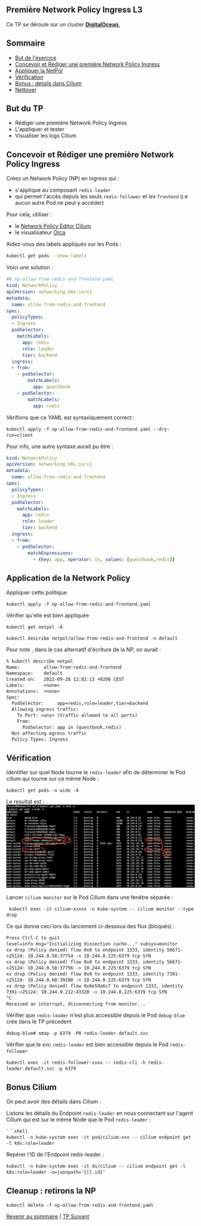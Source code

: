 ## Première Network Policy Ingress L3

Ce TP se déroule sur un cluster <ins>**DigitalOcean**<ins>.

## Sommaire
  * [But de l'exercice](#but-de-lexercice)
  * [Concevoir et Rédiger une première Network Policy Ingress](#concevoir-et-rédiger-une-première-network-policy-ingress)
  * [Appliquer la NetPol](#appliquer-la-netpol)
  * [Vérification](#vérification)
  * [Bonus : details dans Cilium](#bonus--details-dans-cilium)
  * [Nettoyer](#nettoyer)


## But du TP
* Rédiger une première Network Policy Ingress
* L'appliquer et tester
* Visualiser les logs Cilium


## Concevoir et Rédiger une première Network Policy Ingress
Créez un Network Policy (NP) en ingress qui :
* s'applique au composant `redis-leader` 
* qui permet l'accès depuis les  seuls `redis-follower` et les `frontend` (i.e aucun autre Pod ne peut y accéder)

Pour cela, utiliser :
* le [Network Policy Editor Cilium](https://editor.cilium.io/)
* le visualisateur [Orca](https://orca.tufin.io/netpol/)

Aidez-vous des labels appliqués sur les Pods :
```bash
kubectl get pods --show-labels
```
Voici une solution :

```yaml
## np-allow-from-redis-and-frontend.yaml
kind: NetworkPolicy
apiVersion: networking.k8s.io/v1
metadata:
  name: allow-from-redis-and-frontend
spec:
  policyTypes:
  - Ingress
  podSelector:
    matchLabels:
      app: redis
      role: leader
      tier: backend
  ingress:
  - from:
    - podSelector:
        matchLabels:
          app: guestbook
    - podSelector:
        matchLabels:
          app: redis         
```

Vérifions que ce YAML est syntaxiquement correct :  

```shell
kubectl apply -f np-allow-from-redis-and-frontend.yaml --dry-run=client
```

Pour info, une autre syntaxe aurait pu être :
```yaml
kind: NetworkPolicy
apiVersion: networking.k8s.io/v1
metadata:
  name: allow-from-redis-and-frontend
spec:
  policyTypes:
  - Ingress
  podSelector:
    matchLabels:
      app: redis
      role: leader
      tier: backend
  ingress:
  - from:
    - podSelector:
        matchExpressions:
          - {key: app, operator: In, values: [guestbook,redis]} 
```

## Application de la Network Policy

Appliquer cette politique
```shell
kubectl apply -f np-allow-from-redis-and-frontend.yaml
```

Vérifier qu'elle est bien appliquée
```shell
kubectl get netpol -A
```

```shell
kubectl describe netpol/allow-from-redis-and-frontend -n default
```
Pour note , dans le cas alternatif d'écriture de la NP, on aurait :
```
% kubectl describe netpol
Name:         allow-from-redis-and-frontend
Namespace:    default
Created on:   2022-09-28 12:02:13 +0200 CEST
Labels:       <none>
Annotations:  <none>
Spec:
  PodSelector:     app=redis,role=leader,tier=backend
  Allowing ingress traffic:
    To Port: <any> (traffic allowed to all ports)
    From:
      PodSelector: app in (guestbook,redis)
  Not affecting egress traffic
  Policy Types: Ingress
```

## Vérification

Identifier sur quel Node tourne le `redis-leader` afin de déterminer le Pod cilium qui tourne sur ce même Node :

```shell
kubectl get pods -o wide -A
```

 Le resultat est : ![](../img/img1.png)


Lancer `cilium monitor` sur le Pod Cilium dans une fenêtre séparée :
```shell
 kubectl exec -it cilium-xxxxx -n kube-system -- cilium monitor --type drop
```
Ce qui donne ceci lors du lancement ci-dessous des flux (bloqués) :
```
Press Ctrl-C to quit
level=info msg="Initializing dissection cache..." subsys=monitor
xx drop (Policy denied) flow 0x0 to endpoint 1333, identity 56671->25124: 10.244.0.58:37754 -> 10.244.0.225:6379 tcp SYN
xx drop (Policy denied) flow 0x0 to endpoint 1333, identity 56671->25124: 10.244.0.58:37756 -> 10.244.0.225:6379 tcp SYN
xx drop (Policy denied) flow 0x0 to endpoint 1333, identity 7391->25124: 10.244.0.60:39208 -> 10.244.0.225:6379 tcp SYN
xx drop (Policy denied) flow 0x6e59a6c7 to endpoint 1333, identity 7391->25124: 10.244.0.212:43320 -> 10.244.0.225:6379 tcp SYN
^C
Received an interrupt, disconnecting from monitor...
```

Vérifier que `redis-leader` n'est plus accessible depuis le Pod `debug-blue` crée dans le TP précedent
```shell
debug-blue# nmap -p 6379 -P0 redis-leader.default.svc
```

Vérifier que le svc `redis-leader` est bien accessible depuis le Pod `redis-follower`
```shell
kubectl exec -it redis-follower-xxxx -- redis-cli -h redis-leader.default.svc -p 6379
```

## Bonus Cilium

On peut avoir des détails dans Cilium :

Listons les détails du Endpoint `redis-leader` en nous connectant sur l'agent Cilium qui est sur le même Node que le Pod `redis-leader` :

```shell
```shell
kubectl -n kube-system exec -it pod/cilium-xxx -- cilium endpoint get -l k8s:role=leader
```
Repérer l'ID de l'Endpoint redis-leader :
```shell
kubectl -n kube-system exec -it ds/cilium -- cilium endpoint get -l k8s:role=leader -o=jsonpath='{[].id}'
```

## Cleanup : retirons la NP
```shell
kubectl delete -f np-allow-from-redis-and-frontend.yaml
```

[Revenir au sommaire](../README.md) | [TP Suivant](./TP07.md)
